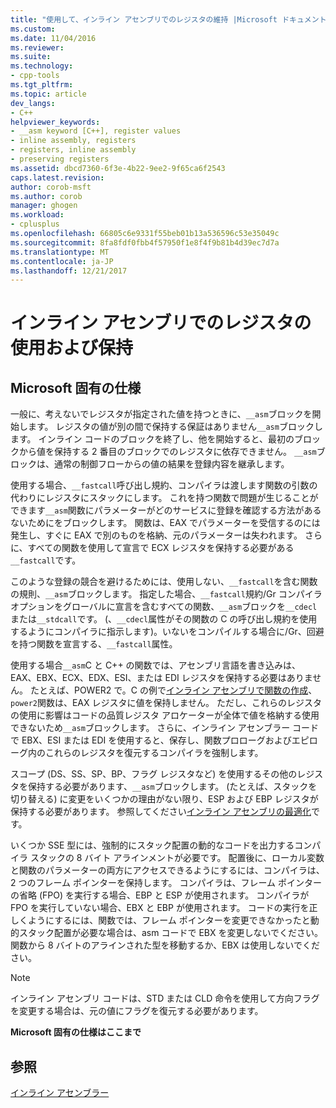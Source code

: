 ```yaml
---
title: "使用して、インライン アセンブリでのレジスタの維持 |Microsoft ドキュメント"
ms.custom: 
ms.date: 11/04/2016
ms.reviewer: 
ms.suite: 
ms.technology:
- cpp-tools
ms.tgt_pltfrm: 
ms.topic: article
dev_langs:
- C++
helpviewer_keywords:
- __asm keyword [C++], register values
- inline assembly, registers
- registers, inline assembly
- preserving registers
ms.assetid: dbcd7360-6f3e-4b22-9ee2-9f65ca6f2543
caps.latest.revision: 
author: corob-msft
ms.author: corob
manager: ghogen
ms.workload:
- cplusplus
ms.openlocfilehash: 66805c6e9331f55beb01b13a536596c53e35049c
ms.sourcegitcommit: 8fa8fdf0fbb4f57950f1e8f4f9b81b4d39ec7d7a
ms.translationtype: MT
ms.contentlocale: ja-JP
ms.lasthandoff: 12/21/2017
---
```

# <a name="using-and-preserving-registers-in-inline-assembly"></a>インライン アセンブリでのレジスタの使用および保持
## <a name="microsoft-specific"></a>Microsoft 固有の仕様  
 一般に、考えないでレジスタが指定された値を持つときに、`__asm`ブロックを開始します。 レジスタの値が別の間で保持する保証はありません`__asm`ブロックします。 インライン コードのブロックを終了し、他を開始すると、最初のブロックから値を保持する 2 番目のブロックでのレジスタに依存できません。 `__asm`ブロックは、通常の制御フローからの値の結果を登録内容を継承します。  
  
 使用する場合、`__fastcall`呼び出し規約、コンパイラは渡します関数の引数の代わりにレジスタにスタックにします。 これを持つ関数で問題が生じることができます`__asm`関数にパラメーターがどのサービスに登録を確認する方法があるないためにをブロックします。 関数は、EAX でパラメーターを受信するのには発生し、すぐに EAX で別のものを格納、元のパラメーターは失われます。 さらに、すべての関数を使用して宣言で ECX レジスタを保持する必要がある`__fastcall`です。  
  
 このような登録の競合を避けるためには、使用しない、`__fastcall`を含む関数の規則、`__asm`ブロックします。 指定した場合、`__fastcall`規約/Gr コンパイラ オプションをグローバルに宣言を含むすべての関数、`__asm`ブロックを`__cdecl`または`__stdcall`です。 (、`__cdecl`属性がその関数の C の呼び出し規約を使用するようにコンパイラに指示します)。いないをコンパイルする場合に/Gr、回避を持つ関数を宣言する、`__fastcall`属性。  
  
 使用する場合`__asm`C と C++ の関数では、アセンブリ言語を書き込みは、EAX、EBX、ECX、EDX、ESI、または EDI レジスタを保持する必要はありません。 たとえば、POWER2 で。C の例で[インライン アセンブリで関数の作成](../../assembler/inline/writing-functions-with-inline-assembly.md)、`power2`関数は、EAX レジスタに値を保持しません。 ただし、これらのレジスタの使用に影響はコードの品質レジスタ アロケーターが全体で値を格納する使用できないため`__asm`ブロックします。 さらに、インライン アセンブラー コードで EBX、ESI または EDI を使用すると、保存し、関数プロローグおよびエピローグ内のこれらのレジスタを復元するコンパイラを強制します。  
  
 スコープ (DS、SS、SP、BP、フラグ レジスタなど) を使用するその他のレジスタを保持する必要があります、`__asm`ブロックします。 (たとえば、スタックを切り替える) に変更をいくつかの理由がない限り、ESP および EBP レジスタが保持する必要があります。 参照してください[インライン アセンブリの最適化](../../assembler/inline/optimizing-inline-assembly.md)です。  
  
 いくつか SSE 型には、強制的にスタック配置の動的なコードを出力するコンパイラ スタックの 8 バイト アラインメントが必要です。 配置後に、ローカル変数と関数のパラメーターの両方にアクセスできるようにするには、コンパイラは、2 つのフレーム ポインターを保持します。  コンパイラは、フレーム ポインターの省略 (FPO) を実行する場合、EBP と ESP が使用されます。  コンパイラが FPO を実行していない場合、EBX と EBP が使用されます。 コードの実行を正しくようにするには、関数では、フレーム ポインターを変更できなかったと動的スタック配置が必要な場合は、asm コードで EBX を変更しないでください。 関数から 8 バイトのアラインされた型を移動するか、EBX は使用しないでください。  
  
> [!NOTE]
>  インライン アセンブリ コードは、STD または CLD 命令を使用して方向フラグを変更する場合は、元の値にフラグを復元する必要があります。  
  
 **Microsoft 固有の仕様はここまで**  
  
## <a name="see-also"></a>参照  
 [インライン アセンブラー](../../assembler/inline/inline-assembler.md)